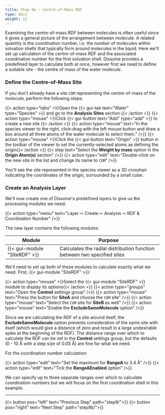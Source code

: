 ```yaml
---
title: Step 9a - Centre-of-Mass RDF
type: docs
weight: 12
---
```



Examining the centre-of-mass RDF between molecules is often useful since it gives a general picture of the arrangement between molecule. A related quantity is the coordination number, i.e. the number of molecules within solvation shells that typically form around molecules in the liquid. Here we'll set up calculation of the centre-of-mass RDF and the associated coordination number for the first solvation shell. Dissolve provides a predefined layer to calculate both at once, however first we need to define a suitable site - the centre of mass of the water molecule.

### Define the Centre-of-Mass Site

If you don't already have a site `COM` representing the centre-of-mass of the molecule, perform the following steps:

{{< action type="tabs" >}}Open the {{< gui-tab text="Water" type="Species" >}} and go to the **Analysis Sites** section {{< /action >}}
{{< action type="mouse" >}}Click {{< gui-button text="Add" type="add" >}} to create a new site {{< /action >}}
{{< action type="mouse" text="In the species viewer to the right, click-drag with the left mouse button and draw a box around all three atoms of the water molecule to select them." />}}
{{< action type="mouse" >}}Click the {{< gui-button text="Origin" >}} button in the toolbar of the viewer to set the currently-selected atoms as defining the origin{{< /action >}}
{{< step text="Select the **Weight by mass** option in the **Origin Atom(s)** section" />}}
{{< action type="edit" text="Double-click on the new site in the list and change its name to `COM`" />}}

You'll see the site represented in the species viewer as a 3D crosshair indicating the coordinates of the origin, surrounded by a small cube.

### Create an Analysis Layer

We'll now create one of Dissolve's predefined layers to give us the processing modules we need:

{{< action type="menu" text="Layer &#8680; Create &#8680; Analysis &#8680; RDF & Coordination Number" />}}


The new layer contains the following modules:

| Module | Purpose |
|--------|---------|
| {{< gui-module "SiteRDF" >}} | Calculates the radial distribution function between two specified sites |

We'll need to set up both of these modules to calculate exactly what we need.  First, {{< gui-module "SiteRDF" >}}:

{{< action type="mouse" >}}Select the {{< gui-module "SiteRDF" >}} module to display its options{{< /action >}}
{{< action type="groups" text="Open the **Control** settings group" />}}
{{< action type="mouse" text="Press the button for **SiteA** and choose the `COM` site" />}}
{{< action type="mouse" text="Select the `COM` site for **SiteB** as well" />}}
{{< action type="mouse" text="Enable the **ExcludeSameMolecule** option" />}}

Since we are calculating the RDF of a site around itself, the **ExcludeSameMolecule** option prevents consideration of the same site with itself (which would give a distance of zero and result in a large undesirable spike at the beginning of the RDF). The distance range over which to calculate the RDF can be set in the **Control** settings group, but the defaults (0 - 10 &#8491; with a step size of 0.05 &#8491;) are fine for what we need.

For the coordination number calculation:

{{< action type="edit" text="Set the maximum for **RangeA** to 3.4 &#8491;" />}}
{{< action type="edit" text="Tick the **RangeAEnabled** option" />}}

We can specify up to three separate ranges over which to calculate coordination numbers but we will focus on the first coordination shell in this example.

* * *
{{< button pos="left" text="Previous Step" path="step9/">}}
{{< button pos="right" text="Next Step" path="step9b/">}}
